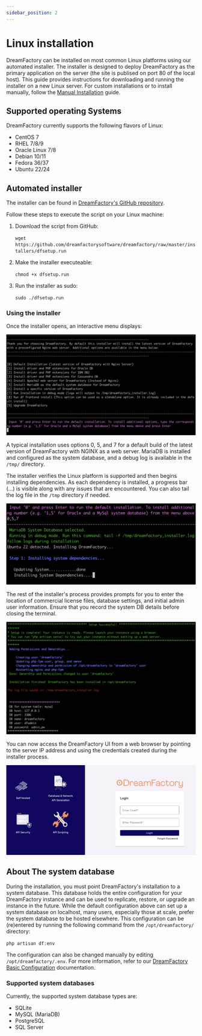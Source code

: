 ```yaml
---
sidebar_position: 2
---
```


# Linux installation

DreamFactory can be installed on most common Linux platforms using our automated installer. The installer is designed to deploy DreamFactory as the primary application on the server (the site is publised on port 80 of the local host).  This guide provides instructions for downloading and running the installer on a new Linux server. For custom installations or to install manually, follow the [Manual Installation](manual-installation.md) guide.

## Supported operating Systems

DreamFactory currently supports the following flavors of Linux:

- CentOS 7
- RHEL 7/8/9
- Oracle Linux 7/8
- Debian 10/11
- Fedora 36/37
- Ubuntu 22/24

## Automated installer

The installer can be found in [DreamFactory's GitHub repository](https://github.com/dreamfactorysoftware/dreamfactory/tree/master/installers).

Follow these steps to execute the script on your Linux machine:

1. Download the script from GitHub:
    
    `wget https://github.com/dreamfactorysoftware/dreamfactory/raw/master/installers/dfsetup.run`

2. Make the installer executeable:

    `chmod +x dfsetup.run`

3. Run the installer as sudo:

    `sudo ./dfsetup.run`

### Using the installer

Once the installer opens, an interactive menu displays:

![linux installer start](/img/linux-install/df-linux-installer-start.png)

A typical installation uses options 0, 5, and 7 for a default build of the latest version of DreamFactory with NGINX as a web server. MariaDB is installed and configured as the system database, and a debug log is available in the `/tmp/` directory.

The installer verifies the Linux platform is supported and then begins installing dependencies. As each dependency is installed, a progress bar (...) is visible along with any issues that are encountered. You can also tail the log file in the `/tmp` directory if needed.

![linux installer installing](/img/linux-install/df-linux-installer-installing.png)

The rest of the installer's process provides prompts for you to enter the location of commercial license files, database settings, and initial admin user information. Ensure that you record the system DB details before closing the terminal.

![linux installer complete](/img/linux-install/df-linux-installer-complete.png)

You can now access the DreamFactory UI from a web browser by pointing to the server IP address and using the credentials created during the installer process.

![DreamFactory login page](/img/common/df-login-page.png)

## About The system database

During the installation, you must point DreamFactory's installation to a system database. This database holds the entire configuration for your DreamFactory instance and can be used to replicate, restore, or upgrade an instance in the future. While the default configuration above can set up a system database on localhost, many users, especially those at scale, prefer the system database to be hosted elsewhere. This configuration can be (re)entered by running the following command from the `/opt/dreamfactory/` directory:

`php artisan df:env`

The configuration can also be changed manually by editing `/opt/dreamfactory/.env`. For more information, refer to our [DreamFactory Basic Configuration](../DreamFactory%20Configuration/configuration) documentation.

### Supported system databases

Currently, the supported system database types are:

- SQLite
- MySQL (MariaDB)
- PostgreSQL
- SQL Server
